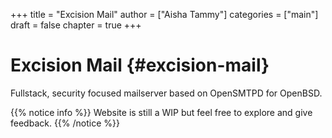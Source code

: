 +++
title = "Excision Mail"
author = ["Aisha Tammy"]
categories = ["main"]
draft = false
chapter = true
+++

# Excision Mail {#excision-mail}

Fullstack, security focused mailserver based on OpenSMTPD for OpenBSD.

{{% notice info %}}
Website is still a WIP but feel free to explore and give feedback.
{{% /notice %}}
